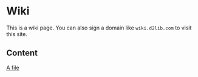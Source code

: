 # Wiki
This is a wiki page. You can also sign a domain like `wiki.d2lib.com` to visit this site.

## Content
[A file](file.md)
